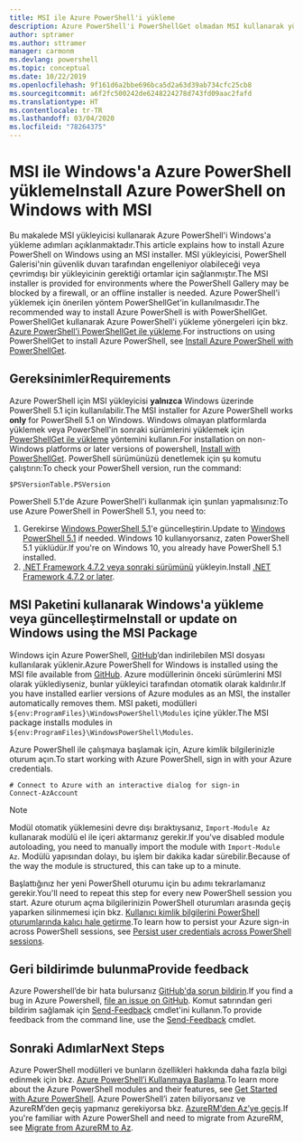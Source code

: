 ```yaml
---
title: MSI ile Azure PowerShell'i yükleme
description: Azure PowerShell'i PowerShellGet olmadan MSI kullanarak yükleme
author: sptramer
ms.author: sttramer
manager: carmonm
ms.devlang: powershell
ms.topic: conceptual
ms.date: 10/22/2019
ms.openlocfilehash: 9f161d6a2bbe696bca5d2a63d39ab734cfc25cb8
ms.sourcegitcommit: a6f2fc500242de6248224278d743fd09aac2fafd
ms.translationtype: HT
ms.contentlocale: tr-TR
ms.lasthandoff: 03/04/2020
ms.locfileid: "78264375"
---
```

# <a name="install-azure-powershell-on-windows-with-msi"></a><span data-ttu-id="29d84-103">MSI ile Windows'a Azure PowerShell yükleme</span><span class="sxs-lookup"><span data-stu-id="29d84-103">Install Azure PowerShell on Windows with MSI</span></span>

<span data-ttu-id="29d84-104">Bu makalede MSI yükleyicisi kullanarak Azure PowerShell'i Windows'a yükleme adımları açıklanmaktadır.</span><span class="sxs-lookup"><span data-stu-id="29d84-104">This article explains how to install Azure PowerShell on Windows using an MSI installer.</span></span> <span data-ttu-id="29d84-105">MSI yükleyicisi, PowerShell Galerisi'nin güvenlik duvarı tarafından engelleniyor olabileceği veya çevrimdışı bir yükleyicinin gerektiği ortamlar için sağlanmıştır.</span><span class="sxs-lookup"><span data-stu-id="29d84-105">The MSI installer is provided for environments where the PowerShell Gallery may be blocked by a firewall, or an offline installer is needed.</span></span> <span data-ttu-id="29d84-106">Azure PowerShell'i yüklemek için önerilen yöntem PowerShellGet'in kullanılmasıdır.</span><span class="sxs-lookup"><span data-stu-id="29d84-106">The recommended way to install Azure PowerShell is with PowerShellGet.</span></span> <span data-ttu-id="29d84-107">PowerShellGet kullanarak Azure PowerShell'i yükleme yönergeleri için bkz. [Azure PowerShell'i PowerShellGet ile yükleme](install-az-ps.md).</span><span class="sxs-lookup"><span data-stu-id="29d84-107">For instructions on using PowerShellGet to install Azure PowerShell, see [Install Azure PowerShell with PowerShellGet](install-az-ps.md).</span></span>

## <a name="requirements"></a><span data-ttu-id="29d84-108">Gereksinimler</span><span class="sxs-lookup"><span data-stu-id="29d84-108">Requirements</span></span>

<span data-ttu-id="29d84-109">Azure PowerShell için MSI yükleyicisi __yalnızca__ Windows üzerinde PowerShell 5.1 için kullanılabilir.</span><span class="sxs-lookup"><span data-stu-id="29d84-109">The MSI installer for Azure PowerShell works __only__ for PowerShell 5.1 on Windows.</span></span> <span data-ttu-id="29d84-110">Windows olmayan platformlarda yüklemek veya PowerShell'in sonraki sürümlerini yüklemek için [PowerShellGet ile yükleme](install-az-ps.md) yöntemini kullanın.</span><span class="sxs-lookup"><span data-stu-id="29d84-110">For installation on non-Windows platforms or later versions of powershell, [Install with PowerShellGet](install-az-ps.md).</span></span>
<span data-ttu-id="29d84-111">PowerShell sürümünüzü denetlemek için şu komutu çalıştırın:</span><span class="sxs-lookup"><span data-stu-id="29d84-111">To check your PowerShell version, run the command:</span></span>

```powershell-interactive
$PSVersionTable.PSVersion
```

<span data-ttu-id="29d84-112">PowerShell 5.1'de Azure PowerShell'i kullanmak için şunları yapmalısınız:</span><span class="sxs-lookup"><span data-stu-id="29d84-112">To use Azure PowerShell in PowerShell 5.1, you need to:</span></span>

1. <span data-ttu-id="29d84-113">Gerekirse [Windows PowerShell 5.1](/powershell/scripting/install/installing-windows-powershell#upgrading-existing-windows-powershell)'e güncelleştirin.</span><span class="sxs-lookup"><span data-stu-id="29d84-113">Update to [Windows PowerShell 5.1](/powershell/scripting/install/installing-windows-powershell#upgrading-existing-windows-powershell) if needed.</span></span> <span data-ttu-id="29d84-114">Windows 10 kullanıyorsanız, zaten PowerShell 5.1 yüklüdür.</span><span class="sxs-lookup"><span data-stu-id="29d84-114">If you're on Windows 10, you already have PowerShell 5.1 installed.</span></span>
2. <span data-ttu-id="29d84-115">[.NET Framework 4.7.2 veya sonraki sürümünü](/dotnet/framework/install) yükleyin.</span><span class="sxs-lookup"><span data-stu-id="29d84-115">Install [.NET Framework 4.7.2 or later](/dotnet/framework/install).</span></span>

## <a name="install-or-update-on-windows-using-the-msi-package"></a><span data-ttu-id="29d84-116">MSI Paketini kullanarak Windows'a yükleme veya güncelleştirme</span><span class="sxs-lookup"><span data-stu-id="29d84-116">Install or update on Windows using the MSI Package</span></span>

<span data-ttu-id="29d84-117">Windows için Azure PowerShell, [GitHub](https://github.com/Azure/azure-powershell/releases/tag/v3.5.0-February2020)’dan indirilebilen MSI dosyası kullanılarak yüklenir.</span><span class="sxs-lookup"><span data-stu-id="29d84-117">Azure PowerShell for Windows is installed using the MSI file available from [GitHub](https://github.com/Azure/azure-powershell/releases/tag/v3.5.0-February2020).</span></span> <span data-ttu-id="29d84-118">Azure modüllerinin önceki sürümlerini MSI olarak yüklediyseniz, bunlar yükleyici tarafından otomatik olarak kaldırılır.</span><span class="sxs-lookup"><span data-stu-id="29d84-118">If you have installed earlier versions of Azure modules as an MSI, the installer automatically removes them.</span></span> <span data-ttu-id="29d84-119">MSI paketi, modülleri `${env:ProgramFiles}\WindowsPowerShell\Modules` içine yükler.</span><span class="sxs-lookup"><span data-stu-id="29d84-119">The MSI package installs modules in `${env:ProgramFiles}\WindowsPowerShell\Modules`.</span></span>

<span data-ttu-id="29d84-120">Azure PowerShell ile çalışmaya başlamak için, Azure kimlik bilgilerinizle oturum açın.</span><span class="sxs-lookup"><span data-stu-id="29d84-120">To start working with Azure PowerShell, sign in with your Azure credentials.</span></span>

```powershell-interactive
# Connect to Azure with an interactive dialog for sign-in
Connect-AzAccount
```

> [!NOTE]
>
> <span data-ttu-id="29d84-121">Modül otomatik yüklemesini devre dışı bıraktıysanız, `Import-Module Az` kullanarak modülü el ile içeri aktarmanız gerekir.</span><span class="sxs-lookup"><span data-stu-id="29d84-121">If you've disabled module autoloading, you need to manually import the module with `Import-Module Az`.</span></span> <span data-ttu-id="29d84-122">Modülü yapısından dolayı, bu işlem bir dakika kadar sürebilir.</span><span class="sxs-lookup"><span data-stu-id="29d84-122">Because of the way the module is structured, this can take up to a minute.</span></span>

<span data-ttu-id="29d84-123">Başlattığınız her yeni PowerShell oturumu için bu adımı tekrarlamanız gerekir.</span><span class="sxs-lookup"><span data-stu-id="29d84-123">You'll need to repeat this step for every new PowerShell session you start.</span></span> <span data-ttu-id="29d84-124">Azure oturum açma bilgilerinizin PowerShell oturumları arasında geçiş yaparken silinmemesi için bkz. [Kullanıcı kimlik bilgilerini PowerShell oturumlarında kalıcı hale getirme](context-persistence.md).</span><span class="sxs-lookup"><span data-stu-id="29d84-124">To learn how to persist your Azure sign-in across PowerShell sessions, see [Persist user credentials across PowerShell sessions](context-persistence.md).</span></span>

## <a name="provide-feedback"></a><span data-ttu-id="29d84-125">Geri bildirimde bulunma</span><span class="sxs-lookup"><span data-stu-id="29d84-125">Provide feedback</span></span>

<span data-ttu-id="29d84-126">Azure Powershell’de bir hata bulursanız [GitHub'da sorun bildirin](https://github.com/Azure/azure-powershell/issues).</span><span class="sxs-lookup"><span data-stu-id="29d84-126">If you find a bug in Azure Powershell, [file an issue on GitHub](https://github.com/Azure/azure-powershell/issues).</span></span>
<span data-ttu-id="29d84-127">Komut satırından geri bildirim sağlamak için [Send-Feedback](/powershell/module/az.accounts/send-feedback) cmdlet'ini kullanın.</span><span class="sxs-lookup"><span data-stu-id="29d84-127">To provide feedback from the command line, use the [Send-Feedback](/powershell/module/az.accounts/send-feedback) cmdlet.</span></span>

## <a name="next-steps"></a><span data-ttu-id="29d84-128">Sonraki Adımlar</span><span class="sxs-lookup"><span data-stu-id="29d84-128">Next Steps</span></span>

<span data-ttu-id="29d84-129">Azure PowerShell modülleri ve bunların özellikleri hakkında daha fazla bilgi edinmek için bkz. [Azure PowerShell’i Kullanmaya Başlama](get-started-azureps.md).</span><span class="sxs-lookup"><span data-stu-id="29d84-129">To learn more about the Azure PowerShell modules and their features, see [Get Started with Azure PowerShell](get-started-azureps.md).</span></span>
<span data-ttu-id="29d84-130">Azure PowerShell’i zaten biliyorsanız ve AzureRM’den geçiş yapmanız gerekiyorsa bkz. [AzureRM’den Az’ye geçiş](migrate-from-azurerm-to-az.md).</span><span class="sxs-lookup"><span data-stu-id="29d84-130">If you're familiar with Azure PowerShell and need to migrate from AzureRM, see [Migrate from AzureRM to Az](migrate-from-azurerm-to-az.md).</span></span>
